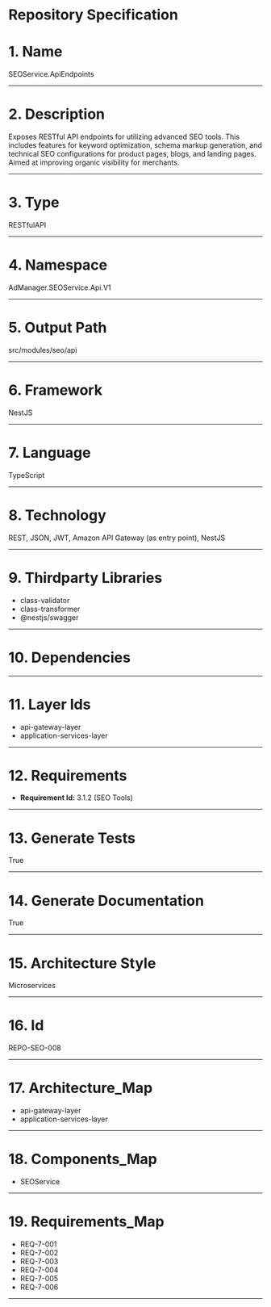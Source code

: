 # Repository Specification

# 1. Name
SEOService.ApiEndpoints


---

# 2. Description
Exposes RESTful API endpoints for utilizing advanced SEO tools. This includes features for keyword optimization, schema markup generation, and technical SEO configurations for product pages, blogs, and landing pages. Aimed at improving organic visibility for merchants.


---

# 3. Type
RESTfulAPI


---

# 4. Namespace
AdManager.SEOService.Api.V1


---

# 5. Output Path
src/modules/seo/api


---

# 6. Framework
NestJS


---

# 7. Language
TypeScript


---

# 8. Technology
REST, JSON, JWT, Amazon API Gateway (as entry point), NestJS


---

# 9. Thirdparty Libraries

- class-validator
- class-transformer
- @nestjs/swagger


---

# 10. Dependencies



---

# 11. Layer Ids

- api-gateway-layer
- application-services-layer


---

# 12. Requirements

- **Requirement Id:** 3.1.2 (SEO Tools)  


---

# 13. Generate Tests
True


---

# 14. Generate Documentation
True


---

# 15. Architecture Style
Microservices


---

# 16. Id
REPO-SEO-008


---

# 17. Architecture_Map

- api-gateway-layer
- application-services-layer


---

# 18. Components_Map

- SEOService


---

# 19. Requirements_Map

- REQ-7-001
- REQ-7-002
- REQ-7-003
- REQ-7-004
- REQ-7-005
- REQ-7-006


---

